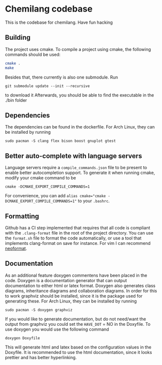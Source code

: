 # Chemilang codebase
This is the codebase for chemilang. Have fun hacking
## Building
The project uses cmake. To compile a project using cmake, the following commands should be used:
```sh
cmake .
make
```
Besides that, there currently is also one submodule. Run
```
git submodule update --init --recursive
```
to download it
Afterwards, you should be able to find the executable in the ./bin folder
## Dependencies
The dependencies can be found in the dockerfile. For Arch Linux, they can be installed by running
```
sudo pacman -S clang flex bison boost gnuplot gtest
```
## Better auto-complete with language servers
Language servers require a `compile_commands.json` file to be present to enable better autocompletion support. To generate it when running cmake, modify your cmake command to be
```
cmake -DCMAKE_EXPORT_COMPILE_COMMANDS=1
```
For convenience, you can add `alias cmake="cmake -DCMAKE_EXPORT_COMPILE_COMMANDS=1"` to your `.bashrc`.
## Formatting
Github has a CI step implemented that requires that all code is compliant with the `.clang-format` file in the root of the project directory. You can use the `format.sh` file to format the code automatically, or use a tool that implements clang-format on save for instance. For vim I can recommend [neoformat](https://github.com/sbdchd/neoformat).

## Documentation
As an additional feature doxygen commentens have been placed in the code. Doxygen is a documentation generator that can output documentation to either html or latex format. Doxygen also generates class diagrams, inheritance diagrams and collaboration diagrams. In order for this to work graphviz should be installed, since it is the package used for generating these.
For Arch Linux, they can be installed by running
```
sudo pacman -S doxygen graphviz
```
If you would like to generate documentation, but do not need/want the output from graphviz you could set the `HAVE_DOT` = NO in the Doxyfile.
To use doxygen you would use the following command
```
doxygen Doxyfile
```
This will generate html and latex based on the configuration values in the Doxyfile.
It is recommended to use the html documentation, since it looks prettier and has better hyperlinking. 
